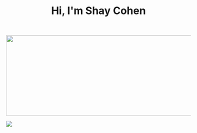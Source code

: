 <h1 align="center">Hi, I'm Shay Cohen</h1>


</div>
<br/>
<p align="center">
  <a href="https://github.com/vn7n24fzkq/github-profile-summary-cards">
    <img width="800" height="220" src="https://github-profile-summary-cards.vercel.app/api/cards/profile-details?username=shaycoh&theme=monokai">
  </a>
</p>

[![](https://visitcount.itsvg.in/api?id=shaycoh&label=Profile%20Views&color=0&pretty=true)](https://visitcount.itsvg.in)
